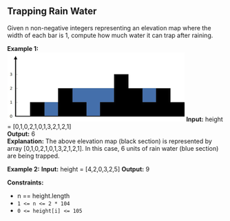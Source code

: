 ## Trapping Rain Water

Given n non-negative integers representing an elevation map where the width of each bar is 1, compute how much water it can trap after raining.

 

**Example 1:**  
![alt text](./rainwatertrap.png)
**Input:** height = [0,1,0,2,1,0,1,3,2,1,2,1]  
**Output:** 6  
**Explanation:** The above elevation map (black section) is represented by array [0,1,0,2,1,0,1,3,2,1,2,1]. In this case, 6 units of rain water (blue section) are being trapped.

**Example 2:**
**Input:** height = [4,2,0,3,2,5]
**Output:** 9
 

**Constraints:**

- n == height.length
- `1 <= n <= 2 * 104`
- `0 <= height[i] <= 105`
